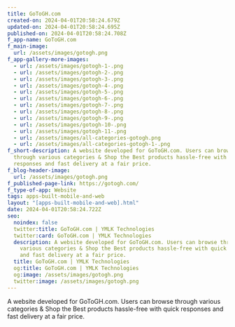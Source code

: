 ```yaml
---
title: GoToGH.com
created-on: 2024-04-01T20:58:24.679Z
updated-on: 2024-04-01T20:58:24.695Z
published-on: 2024-04-01T20:58:24.708Z
f_app-name: GoToGH.com
f_main-image:
  url: /assets/images/gotogh.png
f_app-gallery-more-images:
  - url: /assets/images/gotogh-1-.png
  - url: /assets/images/gotogh-2-.png
  - url: /assets/images/gotogh-3-.png
  - url: /assets/images/gotogh-4-.png
  - url: /assets/images/gotogh-5-.png
  - url: /assets/images/gotogh-6-.png
  - url: /assets/images/gotogh-7-.png
  - url: /assets/images/gotogh-8-.png
  - url: /assets/images/gotogh-9-.png
  - url: /assets/images/gotogh-10-.png
  - url: /assets/images/gotogh-11-.png
  - url: /assets/images/all-categories-gotogh.png
  - url: /assets/images/all-categories-gotogh-1-.png
f_short-description: A﻿ website developed for GoToGH.com. Users can browse
  through various categories & Shop the Best products hassle-free with quick
  responses and fast delivery at a fair price.
f_blog-header-image:
  url: /assets/images/gotogh.png
f_published-page-link: https://gotogh.com/
f_type-of-app: Website
tags: apps-built-mobile-and-web
layout: "[apps-built-mobile-and-web].html"
date: 2024-04-01T20:58:24.722Z
seo:
  noindex: false
  twitter:title: GoToGH.com | YMLK Technologies
  twitter:card: GoToGH.com | YMLK Technologies
  description: A﻿ website developed for GoToGH.com. Users can browse through
    various categories & Shop the Best products hassle-free with quick responses
    and fast delivery at a fair price.
  title: GoToGH.com | YMLK Technologies
  og:title: GoToGH.com | YMLK Technologies
  og:image: /assets/images/gotogh.png
  twitter:image: /assets/images/gotogh.png
---
```

A﻿ website developed for GoToGH.com. Users can browse through various categories & Shop the Best products hassle-free with quick responses and fast delivery at a fair price.